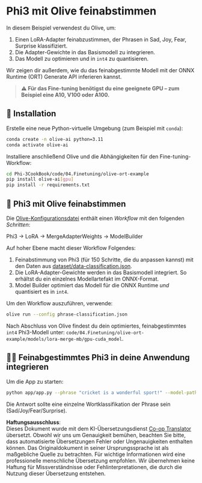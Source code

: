 <!--
CO_OP_TRANSLATOR_METADATA:
{
  "original_hash": "4164123a700fecd535d850f09506d72a",
  "translation_date": "2025-05-07T10:14:16+00:00",
  "source_file": "code/04.Finetuning/olive-ort-example/README.md",
  "language_code": "de"
}
-->
# Phi3 mit Olive feinabstimmen

In diesem Beispiel verwendest du Olive, um:

1. Einen LoRA-Adapter feinabzustimmen, der Phrasen in Sad, Joy, Fear, Surprise klassifiziert.
1. Die Adapter-Gewichte in das Basismodell zu integrieren.
1. Das Modell zu optimieren und in `int4` zu quantisieren.

Wir zeigen dir außerdem, wie du das feinabgestimmte Modell mit der ONNX Runtime (ORT) Generate API inferieren kannst.

> **⚠️ Für das Fine-tuning benötigst du eine geeignete GPU – zum Beispiel eine A10, V100 oder A100.**

## 💾 Installation

Erstelle eine neue Python-virtuelle Umgebung (zum Beispiel mit `conda`):

```bash
conda create -n olive-ai python=3.11
conda activate olive-ai
```

Installiere anschließend Olive und die Abhängigkeiten für den Fine-tuning-Workflow:

```bash
cd Phi-3CookBook/code/04.Finetuning/olive-ort-example
pip install olive-ai[gpu]
pip install -r requirements.txt
```

## 🧪 Phi3 mit Olive feinabstimmen
Die [Olive-Konfigurationsdatei](../../../../../code/04.Finetuning/olive-ort-example/phrase-classification.json) enthält einen *Workflow* mit den folgenden *Schritten*:

Phi3 -> LoRA -> MergeAdapterWeights -> ModelBuilder

Auf hoher Ebene macht dieser Workflow Folgendes:

1. Feinabstimmung von Phi3 (für 150 Schritte, die du anpassen kannst) mit den Daten aus [dataset/data-classification.json](../../../../../code/04.Finetuning/olive-ort-example/dataset/dataset-classification.json).
1. Die LoRA-Adapter-Gewichte werden in das Basismodell integriert. So erhältst du ein einzelnes Modellartefakt im ONNX-Format.
1. Model Builder optimiert das Modell für die ONNX Runtime *und* quantisiert es in `int4`.

Um den Workflow auszuführen, verwende:

```bash
olive run --config phrase-classification.json
```

Nach Abschluss von Olive findest du dein optimiertes, feinabgestimmtes `int4` Phi3-Modell unter: `code/04.Finetuning/olive-ort-example/models/lora-merge-mb/gpu-cuda_model`.

## 🧑‍💻 Feinabgestimmtes Phi3 in deine Anwendung integrieren

Um die App zu starten:

```bash
python app/app.py --phrase "cricket is a wonderful sport!" --model-path models/lora-merge-mb/gpu-cuda_model
```

Die Antwort sollte eine einzelne Wortklassifikation der Phrase sein (Sad/Joy/Fear/Surprise).

**Haftungsausschluss**:  
Dieses Dokument wurde mit dem KI-Übersetzungsdienst [Co-op Translator](https://github.com/Azure/co-op-translator) übersetzt. Obwohl wir uns um Genauigkeit bemühen, beachten Sie bitte, dass automatisierte Übersetzungen Fehler oder Ungenauigkeiten enthalten können. Das Originaldokument in seiner Ursprungssprache ist als maßgebliche Quelle zu betrachten. Für wichtige Informationen wird eine professionelle menschliche Übersetzung empfohlen. Wir übernehmen keine Haftung für Missverständnisse oder Fehlinterpretationen, die durch die Nutzung dieser Übersetzung entstehen.